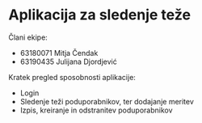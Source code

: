 # Aplikacija za sledenje teže

Člani ekipe:
* 63180071 Mitja Čendak
* 63190435 Julijana Djordjević

Kratek pregled sposobnosti aplikacije:
* Login
* Sledenje teži poduporabnikov, ter dodajanje meritev
* Izpis, kreiranje in odstranitev poduporabnikov
